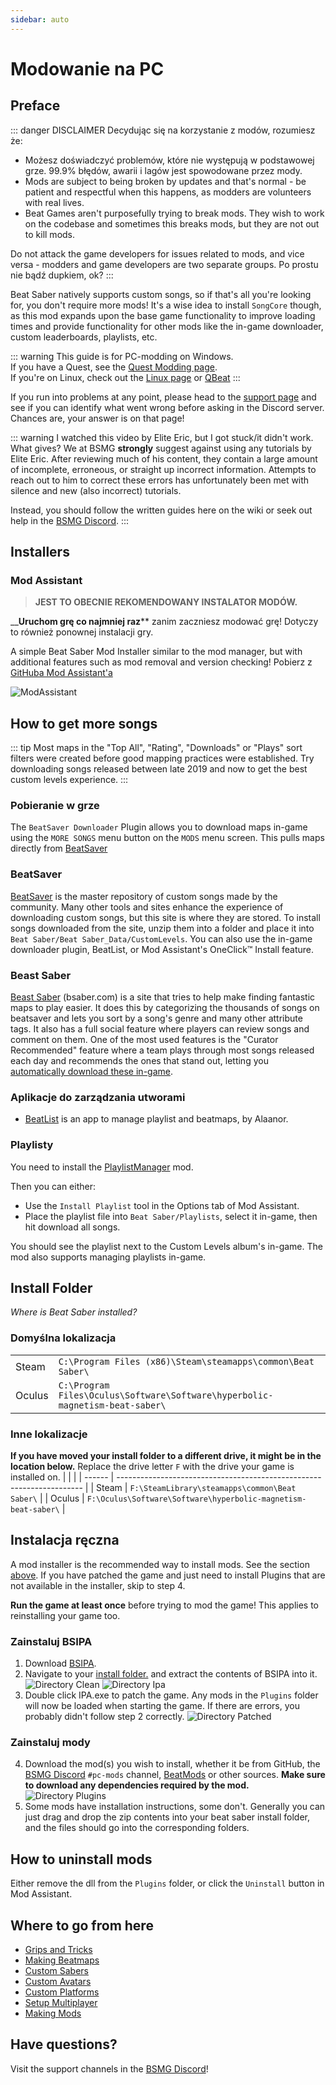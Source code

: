 ```yaml
---
sidebar: auto
---
```


# Modowanie na PC

## Preface

::: danger DISCLAIMER Decydując się na korzystanie z modów, rozumiesz że:

* Możesz doświadczyć problemów, które nie występują w podstawowej grze. 99.9% błędów, awarii i lagów jest spowodowane przez mody.
* Mods are subject to being broken by updates and that's normal - be patient and respectful when this happens, as modders are volunteers with real lives.
* Beat Games aren't purposefully trying to break mods. They wish to work on the codebase and sometimes this breaks mods, but they are not out to kill mods.

Do not attack the game developers for issues related to mods, and vice versa - modders and game developers are two separate groups. Po prostu nie bądź dupkiem, ok? :::

Beat Saber natively supports custom songs, so if that's all you're looking for, you don't require more mods! It's a wise idea to install `SongCore` though, as this mod expands upon the base game functionality to improve loading times and provide functionality for other mods like the in-game downloader, custom leaderboards, playlists, etc.

::: warning This guide is for PC-modding on Windows.  
If you have a Quest, see the [Quest Modding page](/quest-modding.md).  
If you're on Linux, check out the [Linux page](/modding/linux.md) or [QBeat](https://github.com/geefr/beatsaber-linux-goodies/blob/master/README.md) :::

If you run into problems at any point, please head to the [support page](./support) and see if you can identify what went wrong before asking in the Discord server. Chances are, your answer is on that page!

::: warning I watched this video by Elite Eric, but I got stuck/it didn't work. What gives? We at BSMG **strongly** suggest against using any tutorials by Elite Eric. After reviewing much of his content, they contain a large amount of incomplete, erroneous, or straight up incorrect information. Attempts to reach out to him to correct these errors has unfortunately been met with silence and new (also incorrect) tutorials.

Instead, you should follow the written guides here on the wiki or seek out help in the [BSMG Discord](https://discord.gg/beatsabermods). :::

## Installers

### Mod Assistant
> **JEST TO OBECNIE REKOMENDOWANY INSTALATOR MODÓW.**

__**Uruchom grę co najmniej raz**** zanim zaczniesz modować grę! Dotyczy to również ponownej instalacji gry.

A simple Beat Saber Mod Installer similar to the mod manager, but with additional features such as mod removal and version checking! Pobierz z [GitHuba Mod Assistant'a ](https://github.com/Assistant/ModAssistant/releases/latest)

![ModAssistant](~@images/beginners-guide/modassistant.png)

## How to get more songs
::: tip Most maps in the "Top All", "Rating", "Downloads" or "Plays" sort filters were created before good mapping practices were established. Try downloading songs released between late 2019 and now to get the best custom levels experience. :::

### Pobieranie w grze
The `BeatSaver Downloader` Plugin allows you to download maps in-game using the `MORE SONGS` menu button on the `MODS` menu screen. This pulls maps directly from [BeatSaver](https://beatsaver.com)

### BeatSaver
[BeatSaver](https://beatsaver.com) is the master repository of custom songs made by the community. Many other tools and sites enhance the experience of downloading custom songs, but this site is where they are stored. To install songs downloaded from the site, unzip them into a folder and place it into `Beat Saber/Beat Saber_Data/CustomLevels`. You can also use the in-game downloader plugin, BeatList, or Mod Assistant's OneClick™ Install feature.

### Beast Saber
[Beast Saber](https://www.bsaber.com) (bsaber.com) is a site that tries to help make finding fantastic maps to play easier. It does this by categorizing the thousands of songs on beatsaver and lets you sort by a song's genre and many other attribute tags. It also has a full social feature where players can review songs and comment on them. One of the most used features is the "Curator Recommended" feature where a team plays through most songs released each day and recommends the ones that stand out, letting you [automatically download these in-game](https://bsaber.com/beatsync/).

### Aplikacje do zarządzania utworami

* [BeatList](https://github.com/Alaanor/beatlist) is an app to manage playlist and beatmaps, by Alaanor.

### Playlisty
You need to install the [PlaylistManager](https://github.com/rithik-b/PlaylistManager/releases/latest) mod.

Then you can either:

* Use the `Install Playlist` tool in the Options tab of Mod Assistant.
* Place the playlist file into `Beat Saber/Playlists`, select it in-game, then hit download all songs.

You should see the playlist next to the Custom Levels album's in-game. The mod also supports managing playlists in-game.

## Install Folder
_Where is Beat Saber installed?_

### Domyślna lokalizacja
|        |                                                                                      |
| ------ | ------------------------------------------------------------------------------------ |
| Steam  | `C:\Program Files (x86)\Steam\steamapps\common\Beat Saber\`                  |
| Oculus | `C:\Program Files\Oculus\Software\Software\hyperbolic-magnetism-beat-saber\` |

### Inne lokalizacje
**If you have moved your install folder to a different drive, it might be in the location below.** Replace the drive letter `F` with the drive your game is installed on.
|        |                                                                       |
| ------ | --------------------------------------------------------------------- |
| Steam  | `F:\SteamLibrary\steamapps\common\Beat Saber\`                 |
| Oculus | `F:\Oculus\Software\Software\hyperbolic-magnetism-beat-saber\` |

## Instalacja ręczna
A mod installer is the recommended way to install mods. See the section [above](#installers). If you have patched the game and just need to install Plugins that are not available in the installer, skip to step 4.

**Run the game at least once** before trying to mod the game! This applies to reinstalling your game too.

### Zainstaluj BSIPA

1. Download [BSIPA](https://github.com/bsmg/BeatSaber-IPA-Reloaded/releases).
2. Navigate to your [install folder.](#install-folder) and extract the contents of BSIPA into it. ![Directory Clean](~@images/beginners-guide/directory-clean.png "Directory Clean") ![Directory Ipa](~@images/beginners-guide/directory-ipa.png "Directory Ipa")
3. Double click IPA.exe to patch the game. Any mods in the `Plugins` folder will now be loaded when starting the game. If there are errors, you probably didn't follow step 2 correctly. ![Directory Patched](~@images/beginners-guide/directory-patched.png "Directory Patched")

### Zainstaluj mody

4. Download the mod(s) you wish to install, whether it be from GitHub, the [BSMG Discord](https://discord.com/invite/beatsabermods) `#pc-mods` channel,  [BeatMods](https://beatmods.com/#/mods) or other sources. **Make sure to download any dependencies required by the mod.** ![Directory Plugins](~@images/beginners-guide/directory-plugins.png "Directory Plugins")
5. Some mods have installation instructions, some don't. Generally you can just drag and drop the zip contents into your beat saber install folder, and the files should go into the corresponding folders.

## How to uninstall mods
Either remove the dll from the `Plugins` folder, or click the `Uninstall` button in Mod Assistant.

## Where to go from here

* [Grips and Tricks](./grips-and-tricks.md)
* [Making Beatmaps](/mapping/)
* [Custom Sabers](/models/custom-sabers.md)
* [Custom Avatars](/models/custom-avatars.md)
* [Custom Platforms](/models/custom-platforms.md)
* [Setup Multiplayer](https://bs.assistant.moe/Multiplayer/)
* [Making Mods](/modding/)

## Have questions?
Visit the support channels in the [BSMG Discord](https://discord.gg/beatsabermods)!
